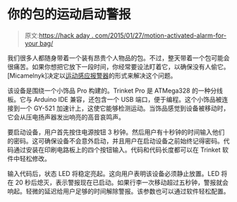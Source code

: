 # 你的包的运动启动警报

> 原文:[https://hack aday . com/2015/01/27/motion-activated-alarm-for-your bag/](https://hackaday.com/2015/01/27/motion-activated-alarm-for-your-bag/)

我们很多人都随身带着一个装有昂贵个人物品的包。不过，整天带着一个包可能会很痛苦。如果你想把它放下一段时间，你经常要设法盯着它，以确保没有人偷它。[Micamelnyk]决定以[运动感应报警器](http://hackaday.io/project/3573-trinketpro-movement-alarm-for-bag-theft-prevention "Motion sensing alarm")的形式来解决这个问题。

该设备是围绕一个小饰品 Pro 构建的。Trinket Pro 是 ATMega328 的一种分线板。它与 Arduino IDE 兼容，还包含一个 USB 端口，便于编程。这个小饰品被连接到一个 GY-521 加速计上，这使它能够检测运动。当饰品感觉到设备被移动时，它会从压电扬声器发出响亮的高音哀鸣声。

要启动设备，用户首先按住电源按钮 3 秒钟。然后用户有十秒钟的时间输入他们的密码。这可确保设备不会意外启动，并且用户在启动设备之前始终记得密码。代码通过安装在印刷电路板上的四个按钮输入。代码和代码长度都可以在 Trinket 软件中轻松修改。

输入代码后，状态 LED 将稳定亮起。这向用户表明该设备必须静止放置。LED 将在 20 秒后熄灭，表示警报现在已启动。如果行李一次移动超过五秒钟，警报就会响起。轻微的延迟给用户足够的时间解除警报。该参数也可以通过软件轻松配置。